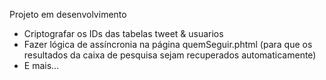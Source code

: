Projeto em desenvolvimento

- Criptografar os IDs das tabelas tweet & usuarios
- Fazer lógica de assíncronia na página quemSeguir.phtml (para que os resultados da caixa de pesquisa sejam recuperados automaticamente)
- E mais...